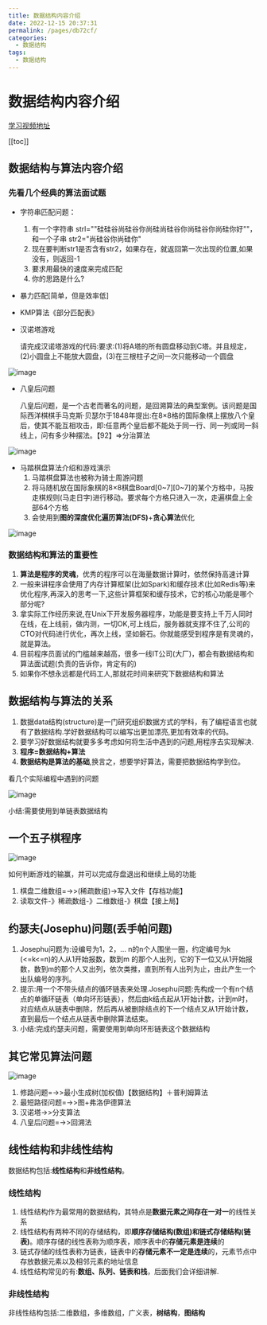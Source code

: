 ```yaml
---
title: 数据结构内容介绍
date: 2022-12-15 20:37:31
permalink: /pages/db72cf/
categories:
  - 数据结构
tags:
  - 数据结构
---
```

# 数据结构内容介绍

[学习视频地址](https://www.bilibili.com/video/BV1E4411H73v/?spm_id_from=333.337.search-card.all.click&vd_source=6aafd031757cd8c1dbbb98344fb3d363)

[[toc]]

## 数据结构与算法内容介绍

### 先看几个经典的算法面试题

+ 字符串匹配问题：
  1. 有一个字符串 strl=""硅硅谷尚硅谷你尚硅尚硅谷你尚硅谷你尚硅你好""，和一个子串 str2="尚硅谷你尚硅你"
  2. 现在要判断str1是否含有str2，如果存在，就返回第一次出现的位置,如果没有，则返回-1
  3. 要求用最快的速度来完成匹配
  4. 你的思路是什么?

+ 暴力匹配[简单，但是效率低]

+ KMP算法《部分匹配表》

+ 汉诺塔游戏

  请完成汉诺塔游戏的代码:要求:(1)将A塔的所有圆盘移动到C塔。并且规定，(2)小圆盘上不能放大圆盘，(3)在三根柱子之间一次只能移动一个圆盘

![image](https://jsd.cdn.zzko.cn/gh/xustudyxu/image-hosting1@master/20221215/image.6cjdfqhykfk0.webp)

+ 八皇后问题

  八皇后问题，是一个古老而著名的问题，是回溯算法的典型案例。该问题是国际西洋棋棋手马克斯·贝瑟尔于1848年提出:在8×8格的国际象棋上摆放八个皇后，使其不能互相攻击，即:任意两个皇后都不能处于同一行、同一列或同一斜线上，问有多少种摆法。【92】=>分治算法

![image](https://jsd.cdn.zzko.cn/gh/xustudyxu/image-hosting1@master/20221215/image.6mx54tr8fpo0.webp)

+ 马踏棋盘算法介绍和游戏演示
  1. 马踏棋盘算法也被称为骑士周游问题
  2. 将马随机放在国际象棋的8×8棋盘Board\[0\~7][0~7]的某个方格中，马按走棋规则(马走日字)进行移动。要求每个方格只进入一次，走遍棋盘上全部64个方格
  3. 会使用到**图的深度优化遍历算法(DFS)**+**贪心算法**优化

![image](https://jsd.cdn.zzko.cn/gh/xustudyxu/image-hosting1@master/20221215/image.40adwy0xl060.webp)

### 数据结构和算法的重要性

1. **算法是程序的灵魂**，优秀的程序可以在海量数据计算时，依然保持高速计算
2. 一般来讲程序会使用了内存计算框架(比如Spark)和缓存技术(比如Redis等)来优化程序,再深入的思考一下,这些计算框架和缓存技术，它的核心功能是哪个部分呢?
3. 拿实际工作经历来说,在Unix下开发服务器程序，功能是要支持上千万人同时在线，在上线前，做内测，一切OK,可上线后，服务器就支撑不住了,公司的CTO对代码进行优化，再次上线，坚如磐石。你就能感受到程序是有灵魂的，就是算法。
4. 目前程序员面试的门槛越来越高，很多一线IT公司(大厂)，都会有数据结构和算法面试题(负责的告诉你，肯定有的)
5. 如果你不想永远都是代码工人,那就花时间来研究下数据结构和算法

## 数据结构与算法的关系

1. 数据data结构(structure)是一门研究组织数据方式的学科，有了编程语言也就有了数据结构.学好数据结构可以编写出更加漂亮,更加有效率的代码。
2. 要学习好数据结构就要多多考虑如何将生活中遇到的问题,用程序去实现解决.
3. **程序=数据结构+算法**
4. **数据结构是算法的基础**,换言之，想要学好算法，需要把数据结构学到位。

看几个实际编程中遇到的问题

![image](https://jsd.cdn.zzko.cn/gh/xustudyxu/image-hosting1@master/20221215/image.6m9ly6wyld80.webp)

小结:需要使用到单链表数据结构

## 一个五子棋程序

![image](https://jsd.cdn.zzko.cn/gh/xustudyxu/image-hosting1@master/20221215/image.3p17gh021v20.webp)

如何判断游戏的输赢，并可以完成存盘退出和继续上局的功能

1. 棋盘二维数组=→>(稀疏数组)->写入文件【存档功能】
2. 读取文件-》稀疏数组-》二维数组-》棋盘【接上局】

## 约瑟夫(Josephu)问题(丢手帕问题)

1. Josephu问题为:设编号为1，2，… n的n个人围坐一圈，约定编号为k (<=k<=n)的人从1开始报数，数到m 的那个人出列，它的下一位又从1开始报数，数到m的那个人又出列，依次类推，直到所有人出列为止，由此产生一个出队编号的序列。
2. 提示:用一个不带头结点的循环链表来处理.Josephu问题:先构成一个有n个结点的单循环链表（单向环形链表），然后由k结点起从1开始计数，计到m时，对应结点从链表中删除，然后再从被删除结点的下一个结点又从1开始计数，直到最后一个结点从链表中删除算法结束。
3. 小结:完成约瑟夫问题，需要使用到单向环形链表这个数据结构

## 其它常见算法问题

![image](https://jsd.cdn.zzko.cn/gh/xustudyxu/image-hosting1@master/20221215/image.6x4lyx2poog0.webp)

1. 修路问题=→>最小生成树(加权值)【数据结构】＋普利姆算法
2. 最短路径问题=→>图+弗洛伊德算法
3. 汉诺塔→>分支算法
4. 八皇后问题=→>回溯法

## 线性结构和非线性结构

数据结构包括:**线性结构**和**非线性结构**。

### 线性结构

1. 线性结构作为最常用的数据结构，其特点是**数据元素之间存在一对一**的线性关系
2. 线性结构有两种不同的存储结构，即**顺序存储结构(数组)**和**链式存储结构(链表)**。顺序存储的线性表称为顺序表，顺序表中的**存储元素是连续**的
3. 链式存储的线性表称为链表，链表中的**存储元素不一定是连续**的，元素节点中存放数据元素以及相邻元素的地址信息
4. 线性结构常见的有:**数组、队列、链表和栈**，后面我们会详细讲解.	

### 非线性结构

非线性结构包括:二维数组，多维数组，广义表，**树结构**，**图结构**

